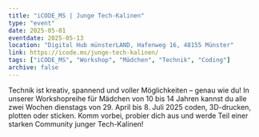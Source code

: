 ```yaml
---
title: "iCODE_MS | Junge Tech-Kalinen"
type: "event"
date: 2025-05-01
eventdate: 2025-05-13
location: "Digital Hub münsterLAND, Hafenweg 16, 48155 Münster"
link: https://icode.ms/junge-tech-kalinen/
tags: ["iCODE_MS", "Workshop", "Mädchen", "Technik", "Coding"]
archive: false
---
```


Technik ist kreativ, spannend und voller Möglichkeiten – genau wie du! In unserer Workshopreihe für Mädchen von 10 bis 14 Jahren kannst du alle zwei Wochen dienstags von 29. April bis 8. Juli 2025 coden, 3D-drucken, plotten oder sticken. Komm vorbei, probier dich aus und werde Teil einer starken Community junger Tech-Kalinen!
